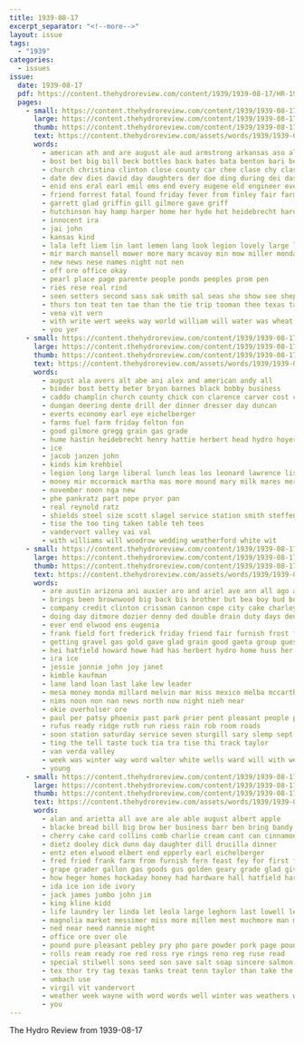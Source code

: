 ```yaml
---
title: 1939-08-17
excerpt_separator: "<!--more-->"
layout: issue
tags:
  - "1939"
categories:
  - issues
issue:
  date: 1939-08-17
  pdf: https://content.thehydroreview.com/content/1939/1939-08-17/HR-1939-08-17.pdf
  pages:
    - small: https://content.thehydroreview.com/content/1939/1939-08-17/small/HR-1939-08-17-01.jpg
      large: https://content.thehydroreview.com/content/1939/1939-08-17/large/HR-1939-08-17-01.jpg
      thumb: https://content.thehydroreview.com/content/1939/1939-08-17/thumbnails/HR-1939-08-17-01.jpg
      text: https://content.thehydroreview.com/assets/words/1939/1939-08-17/HR-1939-08-17-01.txt
      words:
        - american ath and are august ale aud armstrong arkansas aso alla ang all alder
        - bost bet big bill beck bottles back bates bata benton bari best boys been baptist
        - church christina clinton close county car chee clase chy class city caper cold cabin
        - date dev dies david day daughters der doe ding during dei dash daw dun
        - enid ens eral earl emil ems end every eugene eld engineer evelyn
        - friend forrest fatal found friday fever from finley fair farm fed fond for first
        - garrett glad griffin gill gilmore gave griff
        - hutchinson hay hamp harper home her hyde hot heidebrecht harold hens hert hon homer hower hea hydro had held
        - innocent ira
        - jai john
        - kansas kind
        - lala left liem lin lant lemen lang look legion lovely large list
        - mir march mansell mower more mary mcavoy min mow miller monday matter
        - new news nese names night not nen
        - off ore office okay
        - pearl place page parente people ponds peoples prom pen
        - ries rese real rind
        - seen setters second sass sak smith sal seas she show see shepherd stange sees swe simpson schantz shad sum staples say summe son stick server shields seghi severe soe side
        - thurs ton teat ten tae than the tie trip tooman thee texas tas toy tines tale toe ties
        - vena vit vern
        - with write wert weeks way world william will water was wheat went wei waller wil wages
        - you yer
    - small: https://content.thehydroreview.com/content/1939/1939-08-17/small/HR-1939-08-17-02.jpg
      large: https://content.thehydroreview.com/content/1939/1939-08-17/large/HR-1939-08-17-02.jpg
      thumb: https://content.thehydroreview.com/content/1939/1939-08-17/thumbnails/HR-1939-08-17-02.jpg
      text: https://content.thehydroreview.com/assets/words/1939/1939-08-17/HR-1939-08-17-02.txt
      words:
        - august ala avers alt abe ani alex and american andy all
        - binder bost betty beter bryon barnes black bobby business
        - caddo champlin church county chick con clarence carver cost camps colony cia cone
        - dungan deering dente drill der dinner dresser day duncan
        - everts economy earl eye eichelberger
        - farms fuel farm friday felton fon
        - good gilmore gregg grain gas grade
        - hume hastin heidebrecht henry hattie herbert head hydro hoyer herd
        - ice
        - jacob janzen john
        - kinds kim krehbiel
        - legion long large liberal lunch leas los leonard lawrence lister land
        - money mir mccormick martha mas more mound mary milk mares merle made marian mention
        - november noon nga new
        - phe pankratz part pope pryor pan
        - real reynold ratz
        - shields steel size scott slagel service station smith steffens school sunday sam second sale seil
        - tise the too ting taken table teh tees
        - vandervort valley vai val
        - with williams will woodrow wedding weatherford white wit
    - small: https://content.thehydroreview.com/content/1939/1939-08-17/small/HR-1939-08-17-03.jpg
      large: https://content.thehydroreview.com/content/1939/1939-08-17/large/HR-1939-08-17-03.jpg
      thumb: https://content.thehydroreview.com/content/1939/1939-08-17/thumbnails/HR-1939-08-17-03.jpg
      text: https://content.thehydroreview.com/assets/words/1939/1939-08-17/HR-1939-08-17-03.txt
      words:
        - are austin arizona ani auxier aro and ariel ave ann all ago august acres
        - brings been brownwood big back bis brother but bea boy bud butler
        - company credit clinton crissman cannon cope city cake charley carlyle cases cook car cream cap carver circle
        - doing day ditmore dozier denny ded double drain duty days denver delay daughter daughters
        - ever end elwood ens eugenia
        - frank field fort frederick friday friend fair furnish frost for fine
        - getting gravel gas gold gave glad grain good gaeta group guest
        - hei hatfield howard howe had has herbert hydro home huss her hinton
        - ira ice
        - jessie jonnie john joy janet
        - kimble kaufman
        - lane land loan last lake lew leader
        - mesa money monda millard melvin mar miss mexico melba mccarthy
        - nims noon non nan news north now night nieh near
        - okie overholser ore
        - paul per patsy phoenix past park prier pent pleasant people pay pany
        - rufus ready ridge ruth run riess rain rob room roads
        - soon station saturday service seven sturgill sary slemp sept start she sale simmons stockton sunday sylvester style sally staples sand sup son seed
        - ting the tell taste tuck tia tra tise thi track taylor
        - van verda valley
        - week was winter way word walter white wells ward will with went
        - young
    - small: https://content.thehydroreview.com/content/1939/1939-08-17/small/HR-1939-08-17-04.jpg
      large: https://content.thehydroreview.com/content/1939/1939-08-17/large/HR-1939-08-17-04.jpg
      thumb: https://content.thehydroreview.com/content/1939/1939-08-17/thumbnails/HR-1939-08-17-04.jpg
      text: https://content.thehydroreview.com/assets/words/1939/1939-08-17/HR-1939-08-17-04.txt
      words:
        - alan and arietta all ave are ale able august albert apple
        - blacke bread bill big brow ber business barr ben bring bandy bacon buy bank buns better beans bright botel bars brine but bag bue barbee
        - cherry cake card collins comb charlie cream cant can cinnamon corn come chan comin coffee case church clarence check change christian company call carman
        - dietz dooley dick dunn day daughter dill drucilla dinner
        - entz eten elwood elbert end epperly earl eichelberger
        - fred fried frank farm from furnish fern feast fey for first few fuel fruit fish fane
        - grape grader gallon gas goods gus golden geary grade glad given
        - how heger homes hockaday honey had hardware hall hatfield harry home henry her howard hughes hydro henke held heidebrecht hens
        - ida ice ion ide ivory
        - jack james jumbo john jim
        - king kline kidd
        - life laundry ler linda let leola large leghorn last lowell lehne
        - magnolia market messimer miss more millen mest muchmore man members
        - ned near need nannie night
        - office ore over ole
        - pound pure pleasant pebley pry pho pare powder pork page pounds pot port plenty pen per parlor pinto peaches pas
        - rolls ream ready roe red ross rye rings reno reg ruse read
        - special stilwell sons seed son save salt soap sincere salmon size strawberry smaller saturday see stange style such sain scott steward sugar stoves sunny soon
        - tex thor try tag texas tanks treat tenn taylor than take the toca
        - umbach use
        - virgil vit vandervort
        - weather week wayne with word words well winter was weathers will want wheat water weins west white wise weatherford
        - you
---
```


The Hydro Review from 1939-08-17

<!--more-->

